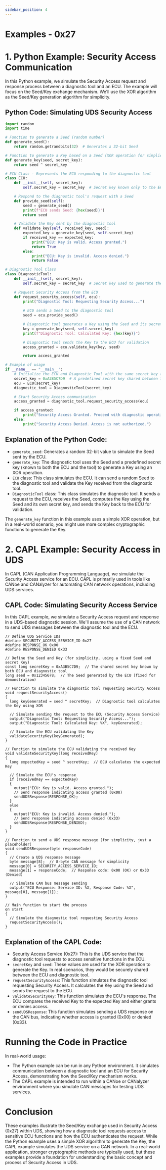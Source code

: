 ```yaml
---
sidebar_position: 4
---
```


# Examples - 0x27 

# 1. Python Example: Security Access Communication

In this Python example, we simulate the Security Access request and response process between a diagnostic tool and an ECU. The example will focus on the Seed/Key exchange mechanism. We’ll use the XOR algorithm as the Seed/Key generation algorithm for simplicity.

## Python Code: Simulating UDS Security Access

```python
import random
import time

# Function to generate a Seed (random number)
def generate_seed():
    return random.getrandbits(32)  # Generates a 32-bit Seed

# Function to generate a Key based on a Seed (XOR operation for simplicity)
def generate_key(seed, secret_key):
    return seed ^ secret_key

# ECU Class - Represents the ECU responding to the diagnostic tool
class ECU:
    def __init__(self, secret_key):
        self.secret_key = secret_key  # Secret key known only to the ECU

    # Respond to the diagnostic tool's request with a Seed
    def provide_seed(self):
        seed = generate_seed()
        print(f"ECU sends Seed: {hex(seed)}")
        return seed

    # Validate the Key sent by the diagnostic tool
    def validate_key(self, received_key, seed):
        expected_key = generate_key(seed, self.secret_key)
        if received_key == expected_key:
            print("ECU: Key is valid. Access granted.")
            return True
        else:
            print("ECU: Key is invalid. Access denied.")
            return False

# Diagnostic Tool Class
class DiagnosticTool:
    def __init__(self, secret_key):
        self.secret_key = secret_key  # Secret key used to generate the Key

    # Request Security Access from the ECU
    def request_security_access(self, ecu):
        print("Diagnostic Tool: Requesting Security Access...")
        
        # ECU sends a Seed to the diagnostic tool
        seed = ecu.provide_seed()

        # Diagnostic tool generates a Key using the Seed and its secret key
        key = generate_key(seed, self.secret_key)
        print(f"Diagnostic Tool: Calculated Key: {hex(key)}")

        # Diagnostic tool sends the Key to the ECU for validation
        access_granted = ecu.validate_key(key, seed)

        return access_granted

# Example of usage
if __name__ == "__main__":
    # Initialize the ECU and Diagnostic Tool with the same secret key (for simulation)
    secret_key = 0xA3B5C7D9  # A predefined secret key shared between the ECU and diagnostic tool
    ecu = ECU(secret_key)
    diagnostic_tool = DiagnosticTool(secret_key)

    # Start Security Access communication
    access_granted = diagnostic_tool.request_security_access(ecu)

    if access_granted:
        print("Security Access Granted. Proceed with diagnostic operations.")
    else:
        print("Security Access Denied. Access is not authorized.")
```

## Explanation of the Python Code:

- `generate_seed`: Generates a random 32-bit value to simulate the Seed sent by the ECU.
- `generate_key`: The diagnostic tool uses the Seed and a predefined secret key (known to both the ECU and the tool) to generate a Key using an XOR operation.
- `ECU` class: This class simulates the ECU. It can send a random Seed to the diagnostic tool and validate the Key received from the diagnostic tool.
- `DiagnosticTool` class: This class simulates the diagnostic tool. It sends a request to the ECU, receives the Seed, computes the Key using the Seed and its own secret key, and sends the Key back to the ECU for validation.

The `generate_key` function in this example uses a simple XOR operation, but in a real-world scenario, you might use more complex cryptographic functions to generate the Key.

# 2. CAPL Example: Security Access in UDS

In CAPL (CAN Application Programming Language), we simulate the Security Access service for an ECU. CAPL is primarily used in tools like CANoe and CANalyzer for automating CAN network operations, including UDS services.

## CAPL Code: Simulating Security Access Service

In this CAPL example, we simulate a Security Access request and response in a UDS-based diagnostic session. We'll assume the use of a CAN network to send UDS messages between the diagnostic tool and the ECU.

```capl
// Define UDS Service IDs
#define SECURITY_ACCESS_SERVICE_ID 0x27
#define RESPONSE_OK 0x00
#define RESPONSE_DENIED 0x33

// Define the Seed and Key (for simplicity, using a fixed Seed and secret Key)
const long secretKey = 0xA3B5C7D9;  // The shared secret key known by both ECU and diagnostic tool
long seed = 0x12345678;  // The Seed generated by the ECU (fixed for demonstration)

// Function to simulate the diagnostic tool requesting Security Access
void requestSecurityAccess()
{
  long keyGenerated = seed ^ secretKey;  // Diagnostic tool calculates the Key using XOR
  
  // Simulate sending the request to the ECU (Security Access Service)
  output("Diagnostic Tool: Requesting Security Access...");
  output("Diagnostic Tool: Calculated Key: %X", keyGenerated);

  // Simulate the ECU validating the Key
  validateSecurityKey(keyGenerated);
}

// Function to simulate the ECU validating the received Key
void validateSecurityKey(long receivedKey)
{
  long expectedKey = seed ^ secretKey;  // ECU calculates the expected Key
  
  // Simulate the ECU's response
  if (receivedKey == expectedKey)
  {
    output("ECU: Key is valid. Access granted.");
    // Send response indicating access granted (0x00)
    sendUDSResponse(RESPONSE_OK);
  }
  else
  {
    output("ECU: Key is invalid. Access denied.");
    // Send response indicating access denied (0x33)
    sendUDSResponse(RESPONSE_DENIED);
  }
}

// Function to send a UDS response message (for simplicity, just a placeholder)
void sendUDSResponse(byte responseCode)
{
  // Create a UDS response message
  byte message[8];  // 8-byte CAN message for simplicity
  message[0] = SECURITY_ACCESS_SERVICE_ID;
  message[1] = responseCode;  // Response code: 0x00 (OK) or 0x33 (Denied)

  // Simulate CAN bus message sending
  output("ECU Response: Service ID: %X, Response Code: %X", message[0], message[1]);
}

// Main function to start the process
on start
{
  // Simulate the diagnostic tool requesting Security Access
  requestSecurityAccess();
}
```

## Explanation of the CAPL Code:

- Security Access Service (0x27): This is the UDS service that the diagnostic tool requests to access sensitive functions in the ECU.
- `secretKey` and `seed`: These values are used for the XOR operation to generate the Key. In real scenarios, they would be securely shared between the ECU and diagnostic tool.
- `requestSecurityAccess`: This function simulates the diagnostic tool requesting Security Access. It calculates the Key using the Seed and sends the request to the ECU.
- `validateSecurityKey`: This function simulates the ECU's response. The ECU compares the received Key to the expected Key and either grants or denies access.
- `sendUDSResponse`: This function simulates sending a UDS response on the CAN bus, indicating whether access is granted (0x00) or denied (0x33).

# Running the Code in Practice

In real-world usage:
- The Python example can be run in any Python environment. It simulates communication between a diagnostic tool and an ECU for Security Access, demonstrating how the Seed/Key mechanism works.
- The CAPL example is intended to run within a CANoe or CANalyzer environment where you simulate CAN messages for testing UDS services.

# Conclusion

These examples illustrate the Seed/Key exchange used in Security Access (0x27) within UDS, showing how a diagnostic tool requests access to sensitive ECU functions and how the ECU authenticates the request. While the Python example uses a simple XOR algorithm to generate the Key, the CAPL example simulates the UDS service on a CAN network. In a real-world application, stronger cryptographic methods are typically used, but these examples provide a foundation for understanding the basic concept and process of Security Access in UDS.